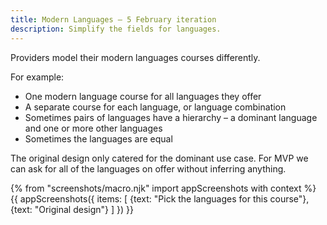 ```yaml
---
title: Modern Languages – 5 February iteration
description: Simplify the fields for languages.
---
```

Providers model their modern languages courses differently.

For example:

* One modern language course for all languages they offer
* A separate course for each language, or language combination
* Sometimes pairs of languages have a hierarchy – a dominant language and one or more other languages
* Sometimes the languages are equal

The original design only catered for the dominant use case. For MVP we can ask for all of the languages on offer without inferring anything.

{% from "screenshots/macro.njk" import appScreenshots with context %}
{{ appScreenshots({
  items: [
    {text: "Pick the languages for this course"},
    {text: "Original design"}
  ]
}) }}
